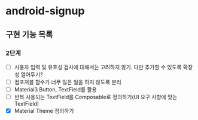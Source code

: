 # android-signup

## 구현 기능 목록

### 2단계
- [ ] 사용자 입력 및 유효성 검사에 대해서는 고려하지 않기. 다만 추가할 수 있도록 확장성 열어두기?
- [ ] 컴포저블 함수가 너무 많은 일을 하지 않도록 분리
- [ ] Material3 Button, TextField를 활용
- [ ] 반복 사용되는 TextField를 Composable로 정의하기(UI 요구 사항에 맞는 TextField)
- [x] Material Theme 정의하기
